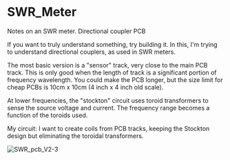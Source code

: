 # SWR_Meter
Notes on an SWR meter. Directional coupler PCB

If you want to truly understand something, try building it. In this, I'm trying to understand directional couplers, as used in SWR meters.

The most basic version is a "sensor" track, very close to the main PCB track. This is only good when the length of track is a significant portion of frequency wavelength.
You could make the PCB longer, but the size limit for cheap PCBs is 10cm x 10cm (4 inch x 4 inch old scale).

At lower frequencies, the "stockton" circuit uses toroid transformers to sense the source voltage and current. The frequency range becomes a function of the toroids used.

My circuit:
I want to create coils from PCB tracks, keeping the Stockton design but eliminating the toroidal transformers. 

![SWR_pcb_V2-3](https://user-images.githubusercontent.com/1888887/144377984-fb942a15-b0f3-4813-9c92-5a40ffaf1260.png)
